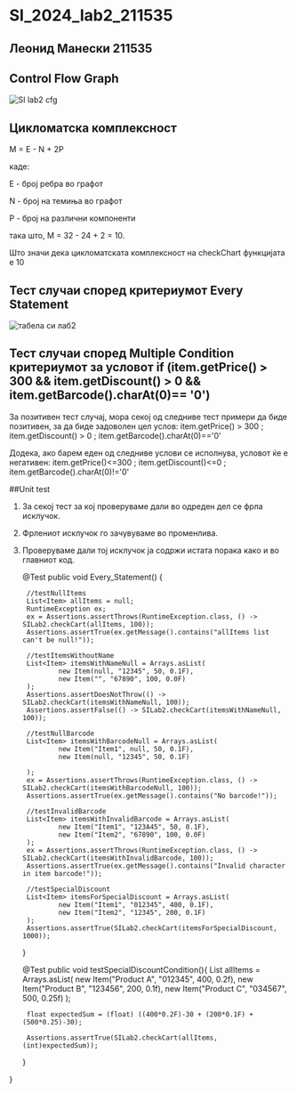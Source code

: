 # SI_2024_lab2_211535
## Леонид Манески 211535
## Control Flow Graph

![SI lab2 cfg](https://github.com/LeoSeLeKT/SI_2024_lab2_211535/assets/94115888/5d70ff9f-34ab-4374-a872-edf6bc177d08)

## Цикломатска комплексност

M = E - N + 2P

каде:

E - број ребра во графот

N - број на темиња во графот

P - број на различни компоненти

така што, M = 32 - 24 + 2 = 10.

Што значи дека цикломатската комплексност на checkChart функцијата е 10



## Тест случаи според критериумот Every Statement

![табела си лаб2](https://github.com/LeoSeLeKT/SI_2024_lab2_211535/assets/94115888/db476478-7a29-44b2-a320-43d82651551d)

## Тест случаи според Multiple Condition критериумот за условот if (item.getPrice() > 300 && item.getDiscount() > 0 && item.getBarcode().charAt(0)== '0')
За позитивен тест случај, мора секој од следниве тест примери да биде позитивен, за да биде задоволен цел услов: item.getPrice() > 300 ; item.getDiscount() > 0 ; item.getBarcode().charAt(0)=='0'

Додека, ако барем еден од следниве услови се исполнува, условот ќе е негативен: item.getPrice()<=300 ; item.getDiscount()<=0 ; item.getBarcode().charAt(0)!='0'

##Unit test
 1. За секој тест за кој проверуваме дали во одреден дел се фрла исклучок.
2. Фрлениот исклучок го зачувуваме во променлива.
3. Проверуваме дали тој исклучок ја содржи истата порака како и во главниот код.


    @Test
    public void Every_Statement() {

        //testNullItems
        List<Item> allItems = null;
        RuntimeException ex;
        ex = Assertions.assertThrows(RuntimeException.class, () -> SILab2.checkCart(allItems, 100));
        Assertions.assertTrue(ex.getMessage().contains("allItems list can't be null!"));

        //testItemsWithoutName
        List<Item> itemsWithNameNull = Arrays.asList(
                new Item(null, "12345", 50, 0.1F),
                new Item("", "67890", 100, 0.0F)
        );
        Assertions.assertDoesNotThrow(() -> SILab2.checkCart(itemsWithNameNull, 100));
        Assertions.assertFalse(() -> SILab2.checkCart(itemsWithNameNull, 100));

        //testNullBarcode
        List<Item> itemsWithBarcodeNull = Arrays.asList(
                new Item("Item1", null, 50, 0.1F),
                new Item(null, "12345", 50, 0.1F)

        );
        ex = Assertions.assertThrows(RuntimeException.class, () -> SILab2.checkCart(itemsWithBarcodeNull, 100));
        Assertions.assertTrue(ex.getMessage().contains("No barcode!"));

        //testInvalidBarcode
        List<Item> itemsWithInvalidBarcode = Arrays.asList(
                new Item("Item1", "123A45", 50, 0.1F),
                new Item("Item2", "67890", 100, 0.0F)
        );
        ex = Assertions.assertThrows(RuntimeException.class, () -> SILab2.checkCart(itemsWithInvalidBarcode, 100));
        Assertions.assertTrue(ex.getMessage().contains("Invalid character in item barcode!"));

        //testSpecialDiscount
        List<Item> itemsForSpecialDiscount = Arrays.asList(
                new Item("Item1", "012345", 400, 0.1F),
                new Item("Item2", "12345", 200, 0.1F)
        );
        Assertions.assertTrue(SILab2.checkCart(itemsForSpecialDiscount, 1000));

    }

    @Test
    public void testSpecialDiscountCondition(){
        List<Item> allItems = Arrays.asList(
                new Item("Product A", "012345", 400, 0.2f),
                new Item("Product B", "123456", 200, 0.1f),
                new Item("Product C", "034567", 500, 0.25f)
        );

        float expectedSum = (float) ((400*0.2F)-30 + (200*0.1F) + (500*0.25)-30);

        Assertions.assertTrue(SILab2.checkCart(allItems,(int)expectedSum));

    }

}
